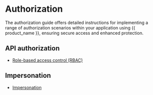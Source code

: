 # Authorization

The authorization guide offers detailed instructions for implementing a range of authorization scenarios within your application using {{ product_name }}, ensuring secure access and enhanced protection.

## API authorization

- [Role-based access control (RBAC)]({{base_path}}/guides/authorization/api-authorization/api-authorization/)

## Impersonation

- [Impersonation]({{base_path}}/guides/authorization/impersonation/user-impersonation/)